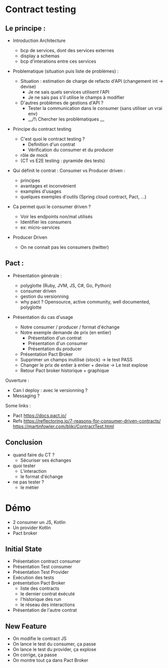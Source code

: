 # Contract testing
 
## Le principe :

- Introduction Architecture
  - bcp de services, dont des services externes
  - display a schemas
  - bcp d'interations entre ces services
 
- Problematique (situation puis liste de problèmes) :
  - Situation : estimation de charge de refacto d'API (changement int -> devise)
    - Je ne sais quels services utilisent l'API
    - Je ne sais pas s'il utilise le champs à modifier
  - D'autres problèmes de gestions d'API ?
    - Tester la communication dans le consumer (sans utiliser un vrai env)
    - __/!\ Chercher les problèmatiques __
 
- Principe du contract testing
  - C'est quoi le contract testing ?
    - Definition d'un contrat
    - Vérification du consumer et du producer
  - rôle de mock
  - (CT vs E2E testing : pyramide des tests)
 
- Qui définit le contrat : Consumer vs Producer driven :
  - principes
  - avantages et inconvénient
  - examples d'usages
  - quelques exemples d'outils (Spring cloud contract, Pact, ...)
 
- Ca permet quoi le consumer driven ?
  - Voir les endpoints non/mal utilisés
  - Identifier les consumers
  - ex: micro-services
 
- Producer Driven
  - On ne connait pas les consumers (twitter)
 
## Pact :
 
- Présentation générale :
  - polyglotte (Ruby, JVM, JS, C#, Go, Python)
  -  consumer driven
  -  gestion du versionning
  -  why pact ? Opensource, active community, well documented, polyglotte
 
- Présentation du cas d'usage
  - Notre consumer / producer / format d'échange
  - Notre exemple demande de prix (en entier)
    - Présentation d'un contrat
    - Présentation d'un consumer
    - Présentation du producer
  - Présentation Pact Broker
  - Supprimer un champs inutilisé (stock) -> le test PASS
  - Changer le prix de entier à entier + devise -> Le test explose
  - Retour Pact broker historique + graphique
 
Ouverture :
- Can I deploy : avec le versionning ?
- Messaging ?
 
Some links :
- Pact https://docs.pact.io/
- Refs
https://reflectoring.io/7-reasons-for-consumer-driven-contracts/
https://martinfowler.com/bliki/ContractTest.html
 
## Conclusion
- quand faire du CT ?
  - Sécuriser ses échanges
- quoi tester
  - L'interaction
  - le format d'échange
- ne pas tester ?
  - le métier

# Démo

- 2 consumer un JS, Kotlin
- Un provider Kotlin
- Pact broker

## Initial State
- Présentation contract consumer
- Présentation Test consumer
- Présentation Test Provider
- Exécution des tests
- présentation Pact Broker
    - liste des contracts
    - le dernier contrat éxécuté
    - l'historique des run
    - le réseau des interactions
- Présentation de l'autre contrat

## New Feature
- On modifie le contract JS
- On lance le test du consumer, ça passe
- On lance le test du provider, ça explose
- On corrige, ça passe
- On montre tout ça dans Pact Broker
